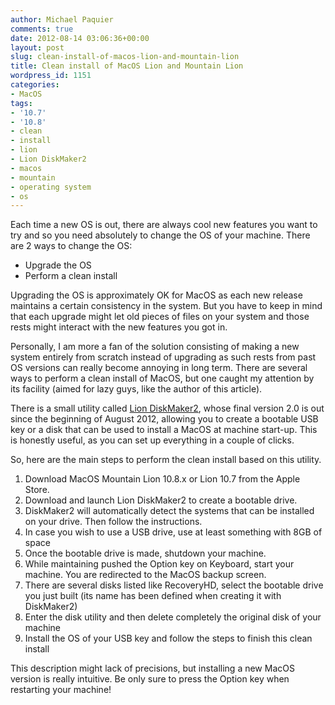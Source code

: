 ```yaml
---
author: Michael Paquier
comments: true
date: 2012-08-14 03:06:36+00:00
layout: post
slug: clean-install-of-macos-lion-and-mountain-lion
title: Clean install of MacOS Lion and Mountain Lion
wordpress_id: 1151
categories:
- MacOS
tags:
- '10.7'
- '10.8'
- clean
- install
- lion
- Lion DiskMaker2
- macos
- mountain
- operating system
- os
---
```


Each time a new OS is out, there are always cool new features you want to try and so you need absolutely to change the OS of your machine.
There are 2 ways to change the OS:
	
  * Upgrade the OS	
  * Perform a clean install

Upgrading the OS is approximately OK for MacOS as each new release maintains a certain consistency in the system. But you have to keep in mind that each upgrade might let old pieces of files on your system and those rests might interact with the new features you got in.

Personally, I am more a fan of the solution consisting of making a new system entirely from scratch instead of upgrading as such rests from past OS versions can really become annoying in long term.
There are several ways to perform a clean install of MacOS, but one caught my attention by its facility (aimed for lazy guys, like the author of this article).

There is a small utility called [Lion DiskMaker2](http://blog.gete.net/ldm/Lion_DiskMaker2.0.1.zip), whose final version 2.0 is out since the beginning of August 2012, allowing you to create a bootable USB key or a disk that can be used to install a MacOS at machine start-up. This is honestly useful, as you can set up everything in a couple of clicks.

So, here are the main steps to perform the clean install based on this utility.
	
  1. Download MacOS Mountain Lion 10.8.x or Lion 10.7 from the Apple Store.
  2. Download and launch Lion DiskMaker2 to create a bootable drive.
  3. DiskMaker2 will automatically detect the systems that can be installed on your drive. Then follow the instructions.
  4. In case you wish to use a USB drive, use at least something with 8GB of space
  5. Once the bootable drive is made, shutdown your machine.
  6. While maintaining pushed the Option key on Keyboard, start your machine. You are redirected to the MacOS backup screen.
  7. There are several disks listed like RecoveryHD, select the bootable drive you just built (its name has been defined when creating it with DiskMaker2)
  8. Enter the disk utility and then delete completely the original disk of your machine
  9. Install the OS of your USB key and follow the steps to finish this clean install

This description might lack of precisions, but installing a new MacOS version is really intuitive. Be only sure to press the Option key when restarting your machine!
